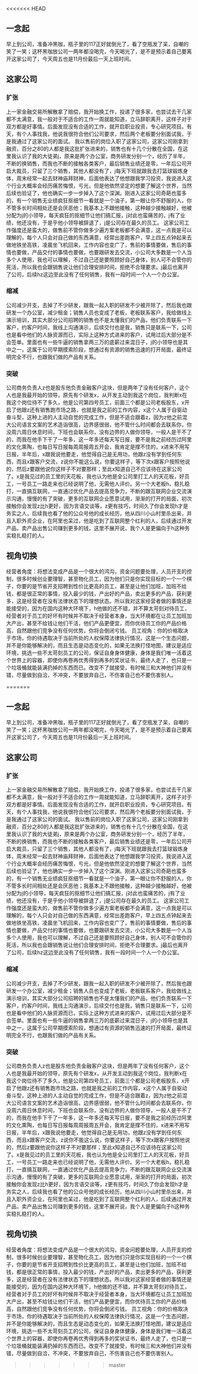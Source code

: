 <<<<<<< HEAD
## 一念起
早上到公司，准备冲黑咖，瓶子里的117正好就倒光了，看了空瓶发了呆，自嘲的笑了一笑；这杯黑咖放公司一两年都没喝完，今天喝光了，是不是预示着自己要离开这家公司了，今天周五也是11月份最后一天上班时间。
## 这家公司
### 扩张
上一家金融交易所解散拿了赔偿，我开始换工作，投递了很多家，也尝试去干几家都不太满意，我一般对于不适合的工作一周就能知道，立马辞职离开，这样子对于双方都是好事情。后面发现没有合适的工作，就开启职业投资，专心研究项目。有天，有个人事找我，他说我很符合他们公司要求，然后两个老板要分别面试我，于是我通过了这家公司的面试。
我以售前的岗位入职了这家公司，这家公司刚拿到融资，百分之80的人都是我这批扩张进来的，销售也有十几个分散在全国，在这里我认识了我的大徒弟j，原来是两个办公室，商务研发分别一个，经历了半年，不断的换销售，而我也不断的接触各类客户，最后销售业绩还是零，一年后公司开启大裁员，只留了三个销售，其他人都没有了，j每天下班就跟我去打篮球锻炼身体，周末经常一起去财神庙拜财神，后面他表达了他想跟我学习投资，我说进入这个行业大概率会经历痛苦悔恨，亏光，但是他依然坚定的想要了解这个世界，当然后续也验证了，他也确实一步一步掉入了这个深渊。刚进入这家公司奇葩也蛮多的，有一个销售无业绩疯狂抠细节一看就是一个油子，第一眼让你不舒服的人，你不管多长时间相处还是会厌恶他；我基本上不跟他接触，这种越少接触越好，他被分配为j的小领导，每天疯狂的抠细节让他们搞汇报，j对此也蛮痛苦的，j有了业绩，他还没有，于是乎他小领导被辞退了，j是公司存在最久的员工。
这家公司工作强度还是蛮大的，做售前不管你做多少遍方案老板都不会满意，这一点我是可以理解的，每个人只会对自己做的东西满意，经常出差跑客户，早上四五点钟起来去做地铁坐高铁，凌晨坐飞机回来，工作内容也变广了，售前的事情要做，售后的事情也要做，产品交付的事情也要做，也要跟研发去交流，小公司大多数是一个人当多个人使用，我也可以理解，不过自己还是要照顾好自己身体，别人可不会管你的死活，所以我也会跟销售说让他们合理安排时间，拒绝不合理要求。j最后也离开了公司，后续hz这边至此没有了任何销售，我有一段时间一个人一个办公室。
### 缩减
公司减少开支，去掉了不少研发，跟我一起入职的研发不少被开除了，然后我也跟研发一个办公室，减少租金；销售人员也变成了老板，老板联系客户，我给做线上演示培训，其实大部分公司招聘的销售也不是太懂我们的产品，他们负责联系一下客户，约客户时间，我线上沟通演示，后续交付也是我，销售只是联系一下，公司也是看中他们的人脉资源而已，实际上这种方式进来的客户，试用过后大部分是不会签单。里面也有一些牛逼的销售拿两三万的底薪过来混日子，j的小领导也是其中之一，这属于公司早期摸索阶段，想通过有资源的销售迅速的打开局面，最终证明完全不行，也跟我们做的产品有关系。
### 突破
公司商务负责人z也是股东他负责金融客户这块，但是两年了没有任何客户，这个人也是我最开始的领导，原先有个研发x，从开发主动到我这个岗位，我判断x在我这个岗位待不了多久，他是公司第四号员工，前面三个都是公司老板股东，x开启了他跟z还有销售跑市场之路，也就是我之前的工作内容，x这个人属于自驱动奋斗型，这种上进的人主动自觉的完成工作，但是不适合跟着z，因为z他之前混大公司语言文案的艺术造诣很高，边界感很弱，他不管什么时间都会去联系你，你没周六周日休息时间，下班也会联系你，没有边界的人做你领导，一般人是干不了的，而我在他手下干了一年多，这一年多还每天写日报，要不是我之前经历过阿里的文化熏陶，也每日写日报每周周报周五开会，我肯定是撑不住的，x进来不用写日报，半年后，x跟我说他要走，他觉得自己是无用功，他跟z没有学到任何东西，而且x跟客户交流，z说你不能这么说，你要这样子，等下次x跟客户按照他说的，然后z要跟他说你这样子不对要那样；至此x知道自己不应该待在这家公司了。x是我见过的员工里的天花板，我也认为他是全公司里打工人的天花板，好员工，一号员工一路走来也已经说明了他，无需他人评价。另一个大老板h，稳扎稳打，一直搞互联网，一直通过优化产品去提高竞争力，不断的跟互联网企业交流演示沟通，慢慢的有了突破，更多的互联网企业愿意试用，渐渐的打开的局面，初次接触你会发现z比h更好，因为言语交谈等，z更有技巧，时间久了你会发现h才是务实之人，后续我也看了他的公众号他的成长经历，他从四川小山村里杀出来，并且入职外资企业，在阿里也呆过，他是吃到了互联网整个红利的人，后续通过开发产品，卖产品出售公司赚到更多的钱，这里不展开说，我个人是更偏向于h这种务实稳扎稳打的人。
## 视角切换
经营者角度：将想法变成产品是一个很大的鸿沟，资金问题要处理，人员开支的控制，很多时候创业要理智，甚至物化员工，因为他们只是你实现目标的一个一个棋子，你要的是节省开支招聘到性价比更高的员工，甚至是让他们加班，加班不给钱，都是很正常的事情，投入最少的钱，产出好的产品，卖出更多的产品，获利更多，这是经营者在没有法律状态下的理想状态。所以我对这家经营者做的事情还是能接受的，因为在国内这种大环境下，h他做的还不错，并不算太苛刻对待员工，经营者对于员工的好坏有时候并不取决于经营者本身，当大环境都在让员工加班加大产出，甚至不给钱让他们干活，他们产品更便宜，而你优待员工你的产品价格高，自然跟他们竞争没有任何优势，你将会倒闭亏钱。
员工视角：你的价格取决于市场，你的待遇取决于当前所处的人权保障法律执行情况，这是一个生态问题，并不是你能够解决的，而且生态是动态变化的，如果无法换打怪地图，建议是适应环境，挑选一些不太苛刻员工的公司，保证自身身体健康，身体是我们唯一活着这个世界上的容器，即使你再卷再优秀得到再多的奖状证书，最终人走了，也只是一个垃圾桶就能装满扔掉的东西而已。改变不了就接受，有时候三和大神他们并没有错，尽量做到自洽，不冲突，不要放弃自己，不伤害自己也不要伤害别人。




=======
## 一念起
早上到公司，准备冲黑咖，瓶子里的117正好就倒光了，看了空瓶发了呆，自嘲的笑了一笑；这杯黑咖放公司一两年都没喝完，今天喝光了，是不是预示着自己要离开这家公司了，今天周五也是11月份最后一天上班时间。
## 这家公司
### 扩张
上一家金融交易所解散拿了赔偿，我开始换工作，投递了很多家，也尝试去干几家都不太满意，我一般对于不适合的工作一周就能知道，立马辞职离开，这样子对于双方都是好事情。后面发现没有合适的工作，就开启职业投资，专心研究项目。有天，有个人事找我，他说我很符合他们公司要求，然后两个老板要分别面试我，于是我通过了这家公司的面试。
我以售前的岗位入职了这家公司，这家公司刚拿到融资，百分之80的人都是我这批扩张进来的，销售也有十几个分散在全国，在这里我认识了我的大徒弟j，原来是两个办公室，商务研发分别一个，经历了半年，不断的换销售，而我也不断的接触各类客户，最后销售业绩还是零，一年后公司开启大裁员，只留了三个销售，其他人都没有了，j每天下班就跟我去打篮球锻炼身体，周末经常一起去财神庙拜财神，后面他表达了他想跟我学习投资，我说进入这个行业大概率会经历痛苦悔恨，亏光，但是他依然坚定的想要了解这个世界，当然后续也验证了，他也确实一步一步掉入了这个深渊。刚进入这家公司奇葩也蛮多的，有一个销售无业绩疯狂抠细节一看就是一个油子，第一眼让你不舒服的人，你不管多长时间相处还是会厌恶他；我基本上不跟他接触，这种越少接触越好，他被分配为j的小领导，每天疯狂的抠细节让他们搞汇报，j对此也蛮痛苦的，j有了业绩，他还没有，于是乎他小领导被辞退了，j是公司存在最久的员工。
这家公司工作强度还是蛮大的，做售前不管你做多少遍方案老板都不会满意，这一点我是可以理解的，每个人只会对自己做的东西满意，经常出差跑客户，早上四五点钟起来去做地铁坐高铁，凌晨坐飞机回来，工作内容也变广了，售前的事情要做，售后的事情也要做，产品交付的事情也要做，也要跟研发去交流，小公司大多数是一个人当多个人使用，我也可以理解，不过自己还是要照顾好自己身体，别人可不会管你的死活，所以我也会跟销售说让他们合理安排时间，拒绝不合理要求。j最后也离开了公司，后续hz这边至此没有了任何销售，我有一段时间一个人一个办公室。
### 缩减
公司减少开支，去掉了不少研发，跟我一起入职的研发不少被开除了，然后我也跟研发一个办公室，减少租金；销售人员也变成了老板，老板联系客户，我给做线上演示培训，其实大部分公司招聘的销售也不是太懂我们的产品，他们负责联系一下客户，约客户时间，我线上沟通演示，后续交付也是我，销售只是联系一下，公司也是看中他们的人脉资源而已，实际上这种方式进来的客户，试用过后大部分是不会签单。里面也有一些牛逼的销售拿两三万的底薪过来混日子，j的小领导也是其中之一，这属于公司早期摸索阶段，想通过有资源的销售迅速的打开局面，最终证明完全不行，也跟我们做的产品有关系。
### 突破
公司商务负责人z也是股东他负责金融客户这块，但是两年了没有任何客户，这个人也是我最开始的领导，原先有个研发x，从开发主动到我这个岗位，我判断x在我这个岗位待不了多久，他是公司第四号员工，前面三个都是公司老板股东，x开启了他跟z还有销售跑市场之路，也就是我之前的工作内容，x这个人属于自驱动奋斗型，这种上进的人主动自觉的完成工作，但是不适合跟着z，因为z他之前混大公司语言文案的艺术造诣很高，边界感很弱，他不管什么时间都会去联系你，你没周六周日休息时间，下班也会联系你，没有边界的人做你领导，一般人是干不了的，而我在他手下干了一年多，这一年多还每天写日报，要不是我之前经历过阿里的文化熏陶，也每日写日报每周周报周五开会，我肯定是撑不住的，x进来不用写日报，半年后，x跟我说他要走，他觉得自己是无用功，他跟z没有学到任何东西，而且x跟客户交流，z说你不能这么说，你要这样子，等下次x跟客户按照他说的，然后z要跟他说你这样子不对要那样；至此x知道自己不应该待在这家公司了。x是我见过的员工里的天花板，我也认为他是全公司里打工人的天花板，好员工，一号员工一路走来也已经说明了他，无需他人评价。另一个大老板h，稳扎稳打，一直搞互联网，一直通过优化产品去提高竞争力，不断的跟互联网企业交流演示沟通，慢慢的有了突破，更多的互联网企业愿意试用，渐渐的打开的局面，初次接触你会发现z比h更好，因为言语交谈等，z更有技巧，时间久了你会发现h才是务实之人，后续我也看了他的公众号他的成长经历，他从四川小山村里杀出来，并且入职外资企业，在阿里也呆过，他是吃到了互联网整个红利的人，后续通过开发产品，卖产品出售公司赚到更多的钱，这里不展开说，我个人是更偏向于h这种务实稳扎稳打的人。
## 视角切换
经营者角度：将想法变成产品是一个很大的鸿沟，资金问题要处理，人员开支的控制，很多时候创业要理智，甚至物化员工，因为他们只是你实现目标的一个一个棋子，你要的是节省开支招聘到性价比更高的员工，甚至是让他们加班，加班不给钱，都是很正常的事情，投入最少的钱，产出好的产品，卖出更多的产品，获利更多，这是经营者在没有法律状态下的理想状态。所以我对这家经营者做的事情还是能接受的，因为在国内这种大环境下，h他做的还不错，并不算太苛刻对待员工，经营者对于员工的好坏有时候并不取决于经营者本身，当大环境都在让员工加班加大产出，甚至不给钱让他们干活，他们产品更便宜，而你优待员工你的产品价格高，自然跟他们竞争没有任何优势，你将会倒闭亏钱。
员工视角：你的价格取决于市场，你的待遇取决于当前所处的人权保障法律执行情况，这是一个生态问题，并不是你能够解决的，而且生态是动态变化的，如果无法换打怪地图，建议是适应环境，挑选一些不太苛刻员工的公司，保证自身身体健康，身体是我们唯一活着这个世界上的容器，即使你再卷再优秀得到再多的奖状证书，最终人走了，也只是一个垃圾桶就能装满扔掉的东西而已。改变不了就接受，有时候三和大神他们并没有错，尽量做到自洽，不冲突，不要放弃自己，不伤害自己也不要伤害别人。




>>>>>>> master

